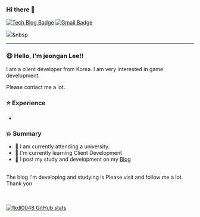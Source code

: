 ### Hi there 👋
[![Tech Blog Badge](http://img.shields.io/badge/-Tech%20blog-black?style=flat-square&logo=github&link=https://fkdl0048.github.io/)](https://fkdl0048.github.io/)
[![Gmail Badge](https://img.shields.io/badge/Gmail-d14836?style=flat-square&logo=Gmail&logoColor=white&link=mailto:fkdl000048@gmail.com)](mailto:fkdl000048@gmail.com)  

<img src="https://img.shields.io/badge/#F05032?style=flat-square&logo=git&logoColor=white"/></a>&nbsp 

---
### :smiley: Hello, I'm jeongan Lee!! 
I am a client developer from Korea.
I am very interested in game development.

Please contact me a lot.

### :star: Experience
-

### :boom: Summary
- 🔭 I am currently attending a university.  
- 🌱 I'm currently learning Client Development  
- 📝 I post my study and development on my [Blog](https://fkdl0048.github.io/)  

<br>
The blog I'm developing and studying is
Please visit and follow me a lot.  
Thank you  

<!--
**fkdl0048/fkdl0048** is a ✨ _special_ ✨ repository because its `README.md` (this file) appears on your GitHub profile.  
Here are some ideas to get you started:

- 🔭 I’m currently working on ...
- 🌱 I’m currently learning ...
- 👯 I’m looking to collaborate on ...
- 🤔 I’m looking for help with ...
- 💬 Ask me about ...
- 📫 How to reach me: ...
- 😄 Pronouns: ...
- ⚡ Fun fact: ...
-->
 <br><br>
[![fkdl0048 GitHub stats](https://github-readme-stats.vercel.app/api?username=fkdl0048)](https://github.com/fkdl0048/github-readme-stats)

